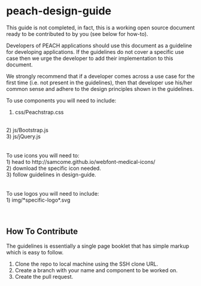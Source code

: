 # peach-design-guide

This guide is not completed, in fact, this is a working open source document ready to be contributed to by you (see below for how-to).

Developers of PEACH applications should use this document as a guideline for developing applications. If the guidelines do not cover a specific use case then we urge the developer to add their implementation to this document.

We strongly recommend that if a developer comes across a use case for the first time (i.e. not present in the guidelines), then that developer use his/her common sense and adhere to the design principles shown in the guidelines.

To use components you will need to include:
<br>
1) css/Peachstrap.css
<br>
2) js/Bootstrap.js
<br>
3) js/jQuery.js
<br>
<br>
<br>
To use icons you will need to:
<br>
1) head to http://samcome.github.io/webfont-medical-icons/
<br>
2) download the specific icon needed.
<br>
3) follow guidelines in design-guide.
<br>
<br>
<br>
To use logos you will need to include:
<br>
1) img/*specific-logo*.svg
<br>
<br>
<br>

## How To Contribute

The guidelines is essentially a single page booklet that has simple markup which is easy to follow.

1) Clone the repo to local machine using the SSH clone URL. <br/>
2) Create a branch with your name and component to be worked on. <br/>
3) Create the pull request.

